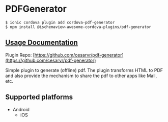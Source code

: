 # PDFGenerator

```
$ ionic cordova plugin add cordova-pdf-generator
$ npm install @ischemaview-awesome-cordova-plugins/pdf-generator
```

## [Usage Documentation](https://danielsogl.gitbook.io/awesome-cordova-plugins/plugins/pdf-generator/)

Plugin Repo: [https://github.com/cesarvr/pdf-generator](https://github.com/cesarvr/pdf-generator)

Simple plugin to generate (offline) pdf. The plugin transforms HTML to PDF and also provide the mechanism to share the pdf to other apps like Mail, etc.

## Supported platforms

- Android
  - iOS
  


